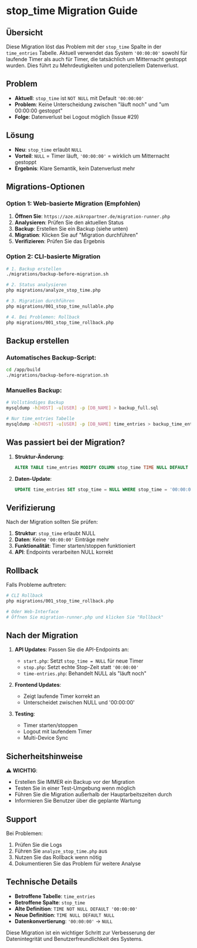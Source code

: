 # stop_time Migration Guide

## Übersicht

Diese Migration löst das Problem mit der `stop_time` Spalte in der `time_entries` Tabelle. Aktuell verwendet das System `'00:00:00'` sowohl für laufende Timer als auch für Timer, die tatsächlich um Mitternacht gestoppt wurden. Dies führt zu Mehrdeutigkeiten und potenziellem Datenverlust.

## Problem

- **Aktuell**: `stop_time` ist `NOT NULL` mit Default `'00:00:00'`
- **Problem**: Keine Unterscheidung zwischen "läuft noch" und "um 00:00:00 gestoppt"
- **Folge**: Datenverlust bei Logout möglich (Issue #29)

## Lösung

- **Neu**: `stop_time` erlaubt `NULL`
- **Vorteil**: `NULL` = Timer läuft, `'00:00:00'` = wirklich um Mitternacht gestoppt
- **Ergebnis**: Klare Semantik, kein Datenverlust mehr

## Migrations-Optionen

### Option 1: Web-basierte Migration (Empfohlen)

1. **Öffnen Sie**: `https://aze.mikropartner.de/migration-runner.php`
2. **Analysieren**: Prüfen Sie den aktuellen Status
3. **Backup**: Erstellen Sie ein Backup (siehe unten)
4. **Migration**: Klicken Sie auf "Migration durchführen"
5. **Verifizieren**: Prüfen Sie das Ergebnis

### Option 2: CLI-basierte Migration

```bash
# 1. Backup erstellen
./migrations/backup-before-migration.sh

# 2. Status analysieren
php migrations/analyze_stop_time.php

# 3. Migration durchführen
php migrations/001_stop_time_nullable.php

# 4. Bei Problemen: Rollback
php migrations/001_stop_time_rollback.php
```

## Backup erstellen

### Automatisches Backup-Script:
```bash
cd /app/build
./migrations/backup-before-migration.sh
```

### Manuelles Backup:
```bash
# Vollständiges Backup
mysqldump -h[HOST] -u[USER] -p [DB_NAME] > backup_full.sql

# Nur time_entries Tabelle
mysqldump -h[HOST] -u[USER] -p [DB_NAME] time_entries > backup_time_entries.sql
```

## Was passiert bei der Migration?

1. **Struktur-Änderung**: 
   ```sql
   ALTER TABLE time_entries MODIFY COLUMN stop_time TIME NULL DEFAULT NULL
   ```

2. **Daten-Update**:
   ```sql
   UPDATE time_entries SET stop_time = NULL WHERE stop_time = '00:00:00'
   ```

## Verifizierung

Nach der Migration sollten Sie prüfen:

1. **Struktur**: `stop_time` erlaubt NULL
2. **Daten**: Keine `'00:00:00'` Einträge mehr
3. **Funktionalität**: Timer starten/stoppen funktioniert
4. **API**: Endpoints verarbeiten NULL korrekt

## Rollback

Falls Probleme auftreten:

```bash
# CLI Rollback
php migrations/001_stop_time_rollback.php

# Oder Web-Interface
# Öffnen Sie migration-runner.php und klicken Sie "Rollback"
```

## Nach der Migration

1. **API Updates**: Passen Sie die API-Endpoints an:
   - `start.php`: Setzt `stop_time = NULL` für neue Timer
   - `stop.php`: Setzt echte Stop-Zeit statt `'00:00:00'`
   - `time-entries.php`: Behandelt NULL als "läuft noch"

2. **Frontend Updates**: 
   - Zeigt laufende Timer korrekt an
   - Unterscheidet zwischen NULL und '00:00:00'

3. **Testing**:
   - Timer starten/stoppen
   - Logout mit laufendem Timer
   - Multi-Device Sync

## Sicherheitshinweise

⚠️ **WICHTIG**: 
- Erstellen Sie IMMER ein Backup vor der Migration
- Testen Sie in einer Test-Umgebung wenn möglich
- Führen Sie die Migration außerhalb der Hauptarbeitszeiten durch
- Informieren Sie Benutzer über die geplante Wartung

## Support

Bei Problemen:
1. Prüfen Sie die Logs
2. Führen Sie `analyze_stop_time.php` aus
3. Nutzen Sie das Rollback wenn nötig
4. Dokumentieren Sie das Problem für weitere Analyse

## Technische Details

- **Betroffene Tabelle**: `time_entries`
- **Betroffene Spalte**: `stop_time`
- **Alte Definition**: `TIME NOT NULL DEFAULT '00:00:00'`
- **Neue Definition**: `TIME NULL DEFAULT NULL`
- **Datenkonvertierung**: `'00:00:00'` → `NULL`

Diese Migration ist ein wichtiger Schritt zur Verbesserung der Datenintegrität und Benutzerfreundlichkeit des Systems.